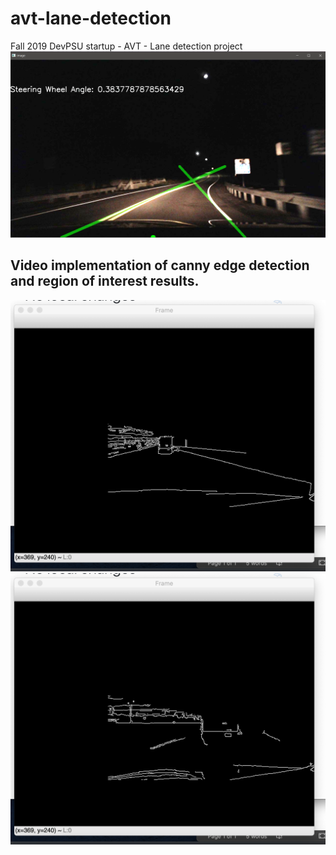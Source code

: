 # avt-lane-detection
Fall 2019 DevPSU startup - AVT - Lane detection project
![Lane Detection](https://github.com/DevPSU/avt-lane-detection/blob/Li_Zhu/Capture.PNG)

## Video implementation of canny edge detection and region of interest results. 

![Video ROI](https://github.com/DevPSU/avt-lane-detection/blob/Josiel/videosample0.png)
![Video ROI](https://github.com/DevPSU/avt-lane-detection/blob/Josiel/videosample1.png)
